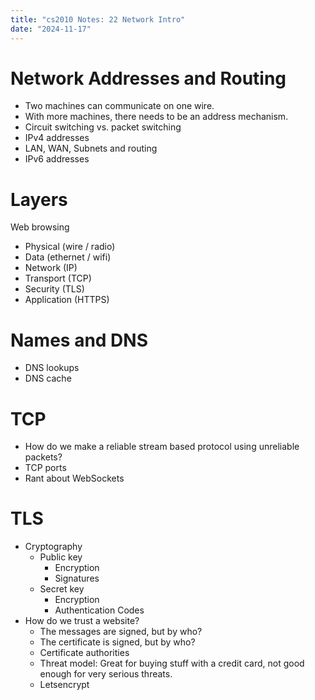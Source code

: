```yaml
---
title: "cs2010 Notes: 22 Network Intro"
date: "2024-11-17"
---
```


# Network Addresses and Routing

 - Two machines can communicate on one wire.
 - With more machines, there needs to be an address mechanism.
 - Circuit switching vs. packet switching
 - IPv4 addresses
 - LAN, WAN, Subnets and routing
 - IPv6 addresses
 
# Layers

Web browsing

 - Physical (wire / radio)
 - Data (ethernet / wifi)
 - Network (IP)
 - Transport (TCP)
 - Security (TLS)
 - Application (HTTPS)

# Names and DNS

 - DNS lookups
 - DNS cache

# TCP

 - How do we make a reliable stream based protocol using
   unreliable packets?
 - TCP ports
 - Rant about WebSockets


# TLS

 - Cryptography
   - Public key
     - Encryption
     - Signatures
   - Secret key 
     - Encryption
     - Authentication Codes
 - How do we trust a website?
   - The messages are signed, but by who?
   - The certificate is signed, but by who?
   - Certificate authorities
   - Threat model: Great for buying stuff with a credit card,
     not good enough for very serious threats.
   - Letsencrypt
